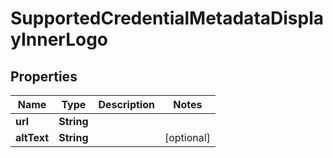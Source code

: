 # SupportedCredentialMetadataDisplayInnerLogo

## Properties

| Name        | Type       | Description | Notes      |
| ----------- | ---------- | ----------- | ---------- |
| **url**     | **String** |             |            |
| **altText** | **String** |             | [optional] |
